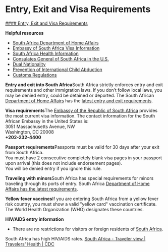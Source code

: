 # Entry, Exit and Visa Requirements

[#### Entry, Exit and Visa Requirements](javascript:void(0); "Entry, Exit and Visa Requirements")

**Helpful resources**

* [South Africa Department of Home Affairs](https://www.dha.gov.za/)
* [Embassy of South Africa Visa Information](https://www.saembassy.org/)
* [South Africa Health Information](https://wwwnc.cdc.gov/travel/destinations/traveler/none/south-africa)
* [Consulates General of South Africa in the U.S.](https://www.southafrica-usa.net/consulate/)
* [Dual Nationality](https://travel.state.gov/content/travel/en/legal/travel-legal-considerations/Relinquishing-US-Nationality/Dual-Nationality.html)
* [Prevention of International Child Abduction](https://travel.state.gov/content/travel/en/International-Parental-Child-Abduction/prevention.html)
* [Customs Regulations](https://travel.state.gov/content/travel/en/international-travel/before-you-go/customs-and-import.html)

**Entry and exit into South Africa**South Africa strictly enforces entry and exit requirements and other immigration laws. If you don’t follow local laws, you may be denied entry, could be detained or deported. The South African [Department of Home Affairs](https://www.dha.gov.za/) has the [latest entry and exit requirements](https://www.dha.gov.za/).

**Visa requirements**The [Embassy of the Republic of South Africa](http://www.saembassy.org/) provides the most current visa information. The contact information for the South African Embassy in the United States is:  
3051 Massachusetts Avenue, NW  
Washington, DC 20008   
**+202-232-4400**

**Passport requirements**Passports must be valid for 30 days after your exit from South Africa.   
You must have 2 consecutive completely blank visa pages in your passport upon arrival (this does not include endorsement pages).  
You will be denied entry if you ignore this rule.

**Traveling with minors**South Africa has special requirements for minors traveling through its ports of entry. South Africa [Department of Home Affairs has the latest requirements](https://www.dha.gov.za/index.php/statements-speeches/621-advisory-new-requirements-for-children-travelling-through-south-african-ports-of-entry-effective-1-june-2015).

**Yellow fever vaccines**If you are entering South Africa from a yellow fever risk country, you must show a valid "yellow card" vaccination certificate. The World Health Organization (WHO) designates these countries.

**HIV/AIDS entry information**

* There are no restrictions for visitors or foreign residents of [South Africa](https://wwwnc.cdc.gov/travel/destinations/traveler/none/south-africa).

South Africa has high HIV/AIDS rates. [South Africa - Traveler view | Travelers' Health | CDC](https://wwwnc.cdc.gov/travel/destinations/traveler/none/south-africa)